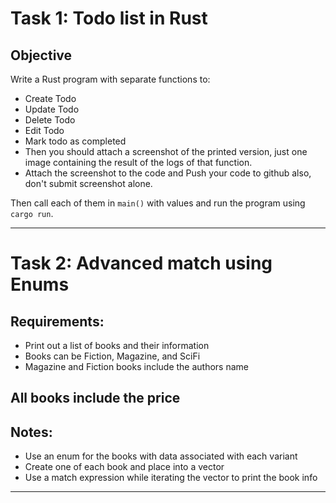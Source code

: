 # Task 1: Todo list in Rust

## Objective

Write a Rust program with separate functions to:

- Create Todo
- Update Todo
- Delete Todo
- Edit Todo
- Mark todo as completed
- Then you should attach a screenshot of the printed version, just one image containing the result of the logs of that function.
- Attach the screenshot to the code and Push your code to github also, don't submit screenshot alone.

Then call each of them in `main()` with values and run the program using `cargo run`.

---

# Task 2: Advanced match using Enums

## Requirements:

- Print out a list of books and their information
- Books can be Fiction, Magazine, and SciFi
- Magazine and Fiction books include the authors name

## All books include the price

## Notes:

- Use an enum for the books with data associated with each variant
- Create one of each book and place into a vector
- Use a match expression while iterating the vector to print the book info

---
